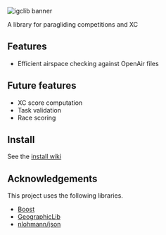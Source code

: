 ![igclib banner](https://cdn.jsdelivr.net/gh/igclib/assets@master/img/banner/igclib_banner.svg)

A library for paragliding competitions and XC

## Features

- Efficient airspace checking against OpenAir files

## Future features

- XC score computation
- Task validation
- Race scoring

## Install

See the [install wiki](https://github.com/igclib/igclib/wiki/Install)

## Acknowledgements

This project uses the following libraries.

- [Boost](https://www.boost.org/)
- [GeographicLib](https://geographiclib.sourceforge.io/html/index.html)
- [nlohmann/json](https://github.com/nlohmann/json.git)
